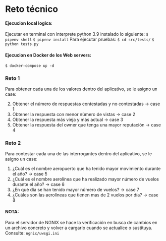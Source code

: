 # Reto técnico

#### Ejecucion local logica:
Ejecutar en terminal con interprete python 3.9 instalado lo siguiente:
`$ pipenv shell`
`$ pipenv install`
Para ejecutar pruebas:
`$ cd src/tests/`
`$ python tests.py`


#### Ejecucion en Docker de los Web servers:

`$ docker-compose up -d`


### Reto 1
Para obtener cada una de los valores dentro del aplicativo, se le asigno un case:

2. Obtener el número de respuestas contestadas y no contestadas -> case 1
3. Obtener la respuesta con menor número de vistas -> case 2
4. Obtener la respuesta más vieja y más actual -> case 3
5. Obtener la respuesta del owner que tenga una mayor reputación -> case 4

### Reto 2
Para contestar cada una de las interrogantes dentro del aplicativo, se le asigno un case:

1. ¿Cuál es el nombre aeropuerto que ha tenido mayor movimiento durante el año? -> case 5
2. ¿Cuál es el nombre aerolínea que ha realizado mayor número de vuelos durante el año? -> case 6
3. ¿En qué día se han tenido mayor número de vuelos? -> case 7
4. ¿Cuáles son las aerolíneas que tienen mas de 2 vuelos por día? -> case 8


#### NOTA:
Para el servidor de NGNIX se hace la verificación en busca de cambios en un archivo concreto y volver a cargarlo cuando se actualice o sustituya. Consulte:
`ngnix/uwsgi.ini`
